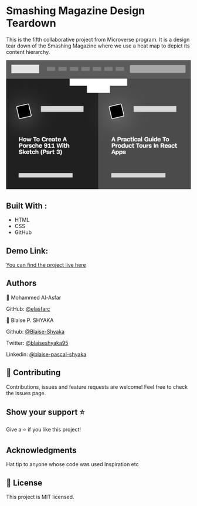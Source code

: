 # Smashing Magazine Design Teardown

This is the fifth collaborative project from Microverse program.
It is a design tear down of the Smashing Magazine where we use a heat map to depict its content hierarchy.


![screenshot](./project-screenshot.png)

## Built With :

 - HTML 
 - CSS
 - GitHub

## Demo Link:
[You can find the project live here](https://raw.githack.com/Fanger53/apple-page/features/index.html)

## Authors  

👤 Mohammed Al-Asfar

GitHub: [@elasfarc](https://github.com/elasfarc)

👤 Blaise P. SHYAKA

Github: [@Blaise-Shyaka](https://github.com/Blaise-Shyaka)

Twitter: [@blaiseshyaka95](https://twitter.com/blaiseshyaka95)

Linkedin: [@blaise-pascal-shyaka](https://www.linkedin.com/in/blaise-pascal-shyaka-b1340b111/)

## 🤝 Contributing
Contributions, issues and feature requests are welcome!
Feel free to check the issues page.

## Show your support ⭐️
Give a ⭐️ if you like this project!  

## Acknowledgments
Hat tip to anyone whose code was used Inspiration etc 

## 📝 License 

This project is MIT licensed.

